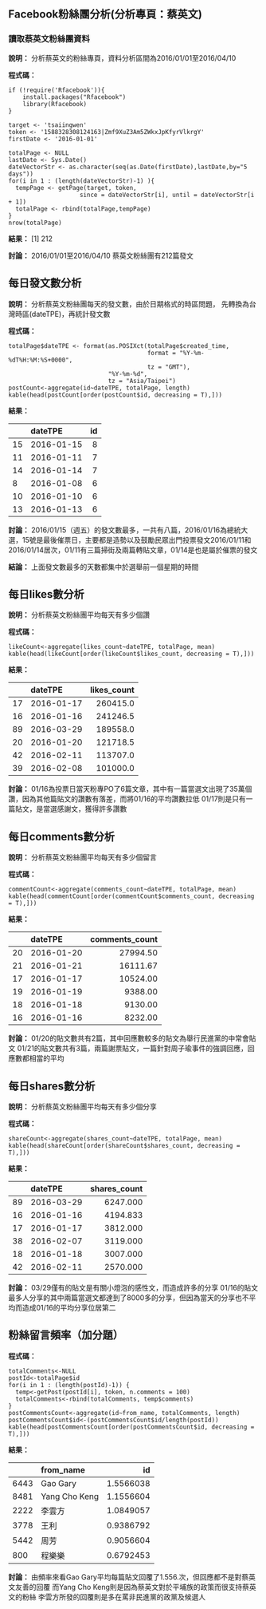 Facebook粉絲團分析(分析專頁：蔡英文)
-----------
### 讀取蔡英文粉絲團資料
__說明：__
分析蔡英文的粉絲專頁，資料分析區間為2016/01/01至2016/04/10

__程式碼：__

```{r results='hide',message=FALSE, warning=FALSE}
if (!require('Rfacebook')){
    install.packages("Rfacebook")
    library(Rfacebook)
}
```
```{r}
target <- 'tsaiingwen'
token <- '1588328308124163|Zmf9XuZ3Am5ZWkxJpKfyrVlkrgY'
firstDate <- '2016-01-01'

totalPage <- NULL
lastDate <- Sys.Date()
dateVectorStr <- as.character(seq(as.Date(firstDate),lastDate,by="5 days"))
for(i in 1 : (length(dateVectorStr)-1) ){
  tempPage <- getPage(target, token,
                    since = dateVectorStr[i], until = dateVectorStr[i + 1])
  totalPage <- rbind(totalPage,tempPage)
}
nrow(totalPage)
```

__結果：__
[1] 212

__討論：__
2016/01/01至2016/04/10 蔡英文粉絲團有212篇發文

## 每日發文數分析

__說明：__
分析蔡英文粉絲團每天的發文數，由於日期格式的時區問題，
先轉換為台灣時區(dateTPE)，再統計發文數

__程式碼：__
```{r}
totalPage$dateTPE <- format(as.POSIXct(totalPage$created_time,
                                       format = "%Y-%m-%dT%H:%M:%S+0000",
                                       tz = "GMT"),
                            "%Y-%m-%d",
                            tz = "Asia/Taipei")
postCount<-aggregate(id~dateTPE, totalPage, length)
kable(head(postCount[order(postCount$id, decreasing = T),]))
```

__結果：__

|   |dateTPE    | id|
|:--|:----------|--:|
|15 |2016-01-15 |  8|
|11 |2016-01-11 |  7|
|14 |2016-01-14 |  7|
|8  |2016-01-08 |  6|
|10 |2016-01-10 |  6|
|13 |2016-01-13 |  6|

__討論：__
2016/01/15（週五）的發文數最多，一共有八篇，2016/01/16為總統大選，15號是最後催票日，主要都是造勢以及鼓勵民眾出門投票發文2016/01/11和2016/01/14居次，01/11有三篇掃街及兩篇轉貼文章，01/14是也是屬於催票的發文

__結論：__
上面發文數最多的天數都集中於選舉前一個星期的時間

## 每日likes數分析
__說明：__
分析蔡英文粉絲團平均每天有多少個讚

__程式碼：__
```{r}
likeCount<-aggregate(likes_count~dateTPE, totalPage, mean)
kable(head(likeCount[order(likeCount$likes_count, decreasing = T),]))
```

__結果：__

|   |dateTPE    | likes_count|
|:--|:----------|-----------:|
|17 |2016-01-17 |    260415.0|
|16 |2016-01-16 |    241246.5|
|89 |2016-03-29 |    189558.0|
|20 |2016-01-20 |    121718.5|
|42 |2016-02-11 |    113707.0|
|39 |2016-02-08 |    101000.0|

__討論：__
01/16為投票日當天粉專PO了6篇文章，其中有一篇當選文出現了35萬個讚，因為其他篇貼文的讚數有落差，而將01/16的平均讚數拉低
01/17則是只有一篇貼文，是當選感謝文，獲得許多讚數

## 每日comments數分析
__說明：__
分析蔡英文粉絲團平均每天有多少個留言

__程式碼：__
```{r}
commentCount<-aggregate(comments_count~dateTPE, totalPage, mean)
kable(head(commentCount[order(commentCount$comments_count, decreasing = T),]))
```

__結果：__

|   |dateTPE    | comments_count|
|:--|:----------|--------------:|
|20 |2016-01-20 |       27994.50|
|21 |2016-01-21 |       16111.67|
|17 |2016-01-17 |       10524.00|
|19 |2016-01-19 |        9388.00|
|18 |2016-01-18 |        9130.00|
|16 |2016-01-16 |        8232.00|

__討論：__
01/20的貼文數共有2篇，其中回應數較多的貼文為舉行民進黨的中常會貼文
01/21的貼文數共有3篇，兩篇謝票貼文，一篇針對周子瑜事件的強調回應，回應數都相當的平均

## 每日shares數分析
__說明：__
分析蔡英文粉絲團平均每天有多少個分享

__程式碼：__
```{r}
shareCount<-aggregate(shares_count~dateTPE, totalPage, mean)
kable(head(shareCount[order(shareCount$shares_count, decreasing = T),]))
```

__結果：__

|   |dateTPE    | shares_count|
|:--|:----------|------------:|
|89 |2016-03-29 |     6247.000|
|16 |2016-01-16 |     4194.833|
|17 |2016-01-17 |     3812.000|
|38 |2016-02-07 |     3119.000|
|18 |2016-01-18 |     3007.000|
|42 |2016-02-11 |     2570.000|

__討論：__
03/29僅有的貼文是有關小燈泡的感性文，而造成許多的分享
01/16的貼文最多人分享的其中兩篇當選文都達到了8000多的分享，但因為當天的分享也不平均而造成01/16的平均分享位居第二

## 粉絲留言頻率（加分題）
__程式碼：__
```{r}
totalComments<-NULL
postId<-totalPage$id
for(i in 1 : (length(postId)-1)) {
  temp<-getPost(postId[i], token, n.comments = 100)
  totalComments<-rbind(totalComments, temp$comments)
}
postCommentsCount<-aggregate(id~from_name, totalComments, length)
postCommentsCount$id<-(postCommentsCount$id/length(postId))
kable(head(postCommentsCount[order(postCommentsCount$id, decreasing = T),]))
```

__結果：__

|     |from_name     |        id|
|:----|:-------------|---------:|
|6443 |Gao Gary      | 1.5566038|
|8481 |Yang Cho Keng | 1.1556604|
|2222 |李雲方        | 1.0849057|
|3778 |王利          | 0.9386792|
|5442 |周芳          | 0.9056604|
|800  |程樂樂        | 0.6792453|

__討論：__
由頻率來看Gao Gary平均每篇貼文回覆了1.556.次，但回應都不是對蔡英文友善的回覆
而Yang Cho Keng則是因為蔡英文對於平埔族的政策而很支持蔡英文的粉絲
李雲方所發的回覆則是多在罵非民進黨的政黨及候選人
